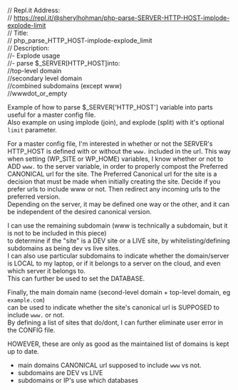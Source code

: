 // Repl.it Address:   
	// https://repl.it/@sherylhohman/php-parse-SERVER-HTTP-HOST-implode-explode-limit  
// Title:  
	// php_parse_HTTP_HOST-implode-explode_limit  
// Description:  
	//- Explode usage  
	//- parse $_SERVER[HTTP_HOST]into:  
	//top-level domain  
	//secondary level domain   
	//combined subdomains (except www)  
	//wwwdot_or_empty  


Example of how to parse $_SERVER['HTTP_HOST'] variable into parts useful for a master config file.  
Also example on using implode (join), and explode (split) with it's optional `limit` parameter.

For a master config file, I'm interested in whether or not the SERVER's HTTP_HOST is defined with or without the `www.` included in the url.  This way when setting (WP_SITE or WP_HOME) variables, I know whether or not to ADD `www.` to the server variable, in order to properly compost the Preferred CANONICAL url for the site.  The Preferred Canonical url for the site is a decision that must be made when initially creating the site.  Decide if you prefer urls to include www or not.  Then redirect any incoming urls to the preferred version.  
Depending on the server, it may be defined one way or the other, and it can be independent of the desired canonical version.  

I can use the remaining subdomain (www is technically a subdomain, but it is not to be included in this piece)  
to determine if the "site" is a DEV site or a LIVE site, by whitelisting/defining subdomains as being dev vs live sites.  
I can also use particular subdomains to indicate whether the domain/server is LOCAL to my laptop, or if it belongs
  to a server on the cloud, and even which server it belongs to.  
  This can further be used to set the DATABASE.  

Finally, the main domain name (second-level domain + top-level domain, eg `example.com`)  
  can be used to indicate whether the site's canonical url is SUPPOSED to include `www.` or not.  
  By defining a list of sites that do/dont, I can further eliminate user error in the CONFIG file.  

HOWEVER, these are only as good as the maintained list of domains is kept up to date.  
  - main domains CANONICAL url supposed to include `www` vs not.  
  - subdomains are DEV vs LIVE  
  - subdomains or IP's use which databases  

